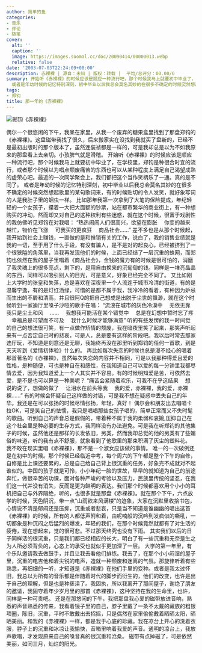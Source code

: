 ```yaml
---
author: 简单的鱼
categories:
- 音乐
- 评论
- 随笔
cover:
  alt: ''
  caption: ''
  image: https://images.soomal.cc/doc/20090414/00000013.webp
  relative: false
date: '2003-07-03T22:24:09+08:00'
description: 赤裸裸 | 源自：未知 | 版权：转载 |  平均/总评分：00.00/0
summary: 开始听《赤裸裸》的时候应该是顺应一种流行吧，那个时候我马上就要初中毕业了，在学校里，郑钧是种很合时宜的流行，或者那个时候以为唱点颓废痛苦的东西也可以从某种程度上满足自己渴望成熟的虚荣心吧。最近的一次同学聚会上，我们都把这个当作笑柄乐了一通。真的是不同了。
  或者是年幼时候的记忆特别深刻，初中毕业以后我总会莫名其妙的在很多不确定的时候突然想起歌里的某句歌词来，有的时候贴切的令人发笑，就好象写词的人是我肚子里的蛔虫一样
tags:
- 郑钧
title: 那一年的《赤裸裸》
---
```


![郑钧《赤裸裸》](https://images.soomal.cc/doc/20090414/00000013.webp)



偶尔一个很悠闲的下午，我呆在家里，从我一个废弃的糖果盒里找到了那盘郑钧的《赤裸裸》。这盘磁带我找了很久，后来搬家实在没找到我就买了盘新的，已经不是最初出版时的那个版本了，虽然连装祯都是一样的，可是我却总是以为不如我原来的那盘看上去亲切。小孩脾气就是滑稽。 开始听《赤裸裸》的时候应该是顺应一种流行吧，那个时候我马上就要初中毕业了，在学校里，郑钧是种很合时宜的流行，或者那个时候以为唱点颓废痛苦的东西也可以从某种程度上满足自己渴望成熟的虚荣心吧。最近的一次同学聚会上，我们都把这个当作笑柄乐了一通。真的是不同了。 或者是年幼时候的记忆特别深刻，初中毕业以后我总会莫名其妙的在很多不确定的时候突然想起歌里的某句歌词来，有的时候贴切的令人发笑，就好象写词的人是我肚子里的蛔虫一样。 比如那年我第一次拿到了大笔的保险提成，年纪轻轻的一个女孩子，攥着一大把大面额的钞票，站在都市繁华的商业街上，有一种想购买的冲动，然而却又对自己的这种权利有些迷惑，就在这个时候，很富于戏剧性的我仿佛听见郑钧在对我唱： “热热闹闹人们很高兴，欲望在膨胀 　你变的越来越忙，物价在飞涨 　可我买的更疯狂 　商品社会……” 差不多也是从那个时候起，我开始到社会上赚钱，一直做的是和推销有关的工作，说白了，我的销售业绩就是我的一切，至于用了什么手段，有没有骗人，是不是对的起良心，已经被挤到了一个很狭隘的角落里，当我再发现他们的时候，上面已经结了一层沉重的蛛网，而郑钧也依然在我的屋子里唱着《商品社会》，金钱的魔力有的时候是很可怕的，消磨了我灵魂上的很多亮点，剩下的，是用自由换来的沉甸甸的钱。同样是一堆亮晶晶的东西，同样可以吸引别人的目光，可是意义，好象已经完全不同了。 又比如刚上大学时的张皇和失落，总是喜欢在深夜里一个人流连于城市冷清的街道，有的是温馨宁逸，有的是灯红酒绿，可惜的是都不属于我，我冷冷的看着，有种因为妒忌而生出的不屑和清高，并且很阿Q的把自己想成是出脱于尘世的飘渺，就在这个时候听到一家迪厅里嗓子沙哑的歌手在唱： “流浪在城市的灰色冷漠中 　无依无靠我只是尘土和风 　…… 　我想我可能活在某个错觉中 　总是在幻想中暂时忘了疼 　幸福总是可望而不可及 　我什么时候才能够满意” 听的有些发愣的我一时间觉的自己的想法很可笑，有一点做作矫情的颓废，我在暗夜里笑了起来，那笑声听起来有一点否定自己时的悲哀，可是人，总是要有这样的阶段吧。我以后时常去那家迪厅玩，不知道是刻意还是无聊，我始终再没在那里听到郑钧的任何一首歌，到是天天听到《爱情初体验》什么的。 再比如每次失恋的时候也总是漫不经心的唱着那首著名的《赤裸裸》，虽然每次失恋的内容并不相同，可是以我那种得爱且爱的性格，是种随便，可也是种自在和感性，在我知道自己可以爱的每一分钟里我都尽情去爱，因为我知道爱上一个人其实并不容易。有的时候明知爱是苦，可依然去爱，是不是也可以算是一种美呢？ “痛苦会紧随着欢乐，可我不在乎这结果 　想说的说了，想做的做了 　让泪水在前头等我 　我的爱，赤裸裸，我的爱，赤裸裸……” 有的时候会怀疑自己这样做的对错，可是我不想在疑惑中丢失自己的年华。我还是在可以张扬的时候尽情张扬，年轻，真好！ 偶尔会和朋友出去唱唱卡拉OK，可是笑自己的怯懦，我只是唱唱那些女孩子唱的，简单正常而又不失时髦的歌曲。听到自己的声音总是假假的，带着种不属于我的柔弱和哀婉,压抑自己在这个社会里是种必要的生存方式，我同样没有办法避免。可是我在听郑钧的其他集子的时候，虽然他还是那样的长发依旧，另类，然而我却总觉的他的另类有了些媚俗的味道，听的我有点不舒服，就象看到了他歌里的那束积满了灰尘的塑料花。 我不敢在现实里唱《赤裸裸》，那不是一个淑女应该做的事情。 唯一的一次破例还是在初中的时候。那个时候已经临近中考，每个周六的下午都是整个下午的自修，自修是比上课还要累的，总是自己给自己背上很沉重的任务，好象完不成就对不起谁似的。中国的孩子就是可怜，小小年纪一脸的世故，早早的就知道为自己的前途奔忙，做很辛苦的功课，面对各种严峻的考验以及压力，民族里传统的坚忍，在我们这一代并没有消失，反而是更为鲜明的表达。我们那个时候都喜欢用个小小的耳机把自己与外界隔绝，听的，也很多就是那盘《赤裸裸》。就在那个下午，六点放学的时候，天色阴沉，带一点“山雨欲来风满楼”的迹象，大家在沉默里收拾书包，心情说不清是郁闷还是压抑，沉重或者悲哀，只是当不知道是谁幽幽的唱出这首《赤裸裸》的时候，所有的人都低声附和着，由呢喃般的沉吟到发疯似的嘶吼，一切都象是种沉闷之后猛烈的爆发，年轻的我们，在那个时候竟然就都有了对生活的疲倦，现在想起来，觉的很可悲。不过那天终究也没有下雨。 其实我们以后的日子同样活的很沉重，只是我们都已经相应的长大，明白了有一些沉重和无奈是生之为人所必须背负的，心态上的承受也就似乎更加深了一层。 大学的第一年里，有个乐队邀请我去做鼓手，并且让我去看他们排练。我去了，在那个小小闷湿的屋子里，沉重的电吉他和着尖锐的电声，造就一种颓废和迷离的气氛。那旋律听着有些熟悉，再细细的一听，才知道是《赤裸裸》在他们手里的变种。或者是我太过怀旧，我总以为所有的音乐都是伴随着时代的脚步而衍生的，他们的改变，也许是出于自己的理解，但是也是种亵渎了。我固执，所以我离开了那间屋子，谢绝了朋友的邀请，我固守着年少岁月里的那首《赤裸裸》，这种坚持在我的生命里，也许，同样是一种可贵吧。 还是在那悠闲的下午，我把那盘我心爱的磁带放进音响，熟悉的声音熟悉的传来，我看着镜子里的自己，脖子里戴了一条不太戴的藏族的粗银项圈，陈旧，沉重，平时不敢戴出去招摇，只是偶然在家里偷偷戴着晒晒太阳，晒晒美丽。和我的《赤裸裸》一样，都是我于心底的珍藏。我在凉台上开心的洗着衣服，脖子上的沉重和冰凉让我愉快，音箱里响着我爱的声音。通明的凉台上，我放声歌唱，才发现原来自己的嗓音真的很沉重和沧桑。 磁带有点掉磁了，可是依然美丽，如同三月，灿烂的阳光。